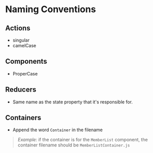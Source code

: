# Naming Conventions

## Actions
* singular
* camelCase

## Components
* ProperCase

## Reducers
* Same name as the state property that it's responsible for.

## Containers
* Append the word `Container` in the filename
> *Example:* if the container is for the `MemberList` component, the container filename should be `MemberListContainer.js`
